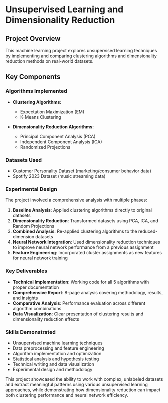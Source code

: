 # Unsupervised Learning and Dimensionality Reduction

## Project Overview
This machine learning project explores unsupervised learning techniques by implementing and comparing clustering algorithms and dimensionality reduction methods on real-world datasets.

## Key Components

### **Algorithms Implemented**
- **Clustering Algorithms:**
  - Expectation Maximization (EM)
  - K-Means Clustering

- **Dimensionality Reduction Algorithms:**
  - Principal Component Analysis (PCA)
  - Independent Component Analysis (ICA)
  - Randomized Projections

### **Datasets Used**
- Customer Personality Dataset (marketing/consumer behavior data)
- Spotify 2023 Dataset (music streaming data)

### **Experimental Design**
The project involved a comprehensive analysis with multiple phases:

1. **Baseline Analysis**: Applied clustering algorithms directly to original datasets
2. **Dimensionality Reduction**: Transformed datasets using PCA, ICA, and Random Projections
3. **Combined Analysis**: Re-applied clustering algorithms to the reduced-dimension datasets
4. **Neural Network Integration**: Used dimensionality reduction techniques to improve neural network performance from a previous assignment
5. **Feature Engineering**: Incorporated cluster assignments as new features for neural network training

### **Key Deliverables**
- **Technical Implementation**: Working code for all 5 algorithms with proper documentation
- **Comprehensive Report**: 8-page analysis covering methodology, results, and insights
- **Comparative Analysis**: Performance evaluation across different algorithm combinations
- **Data Visualization**: Clear presentation of clustering results and dimensionality reduction effects

### **Skills Demonstrated**
- Unsupervised machine learning techniques
- Data preprocessing and feature engineering
- Algorithm implementation and optimization
- Statistical analysis and hypothesis testing
- Technical writing and data visualization
- Experimental design and methodology

This project showcased the ability to work with complex, unlabeled datasets and extract meaningful patterns using various unsupervised learning approaches, while demonstrating how dimensionality reduction can impact both clustering performance and neural network efficiency.